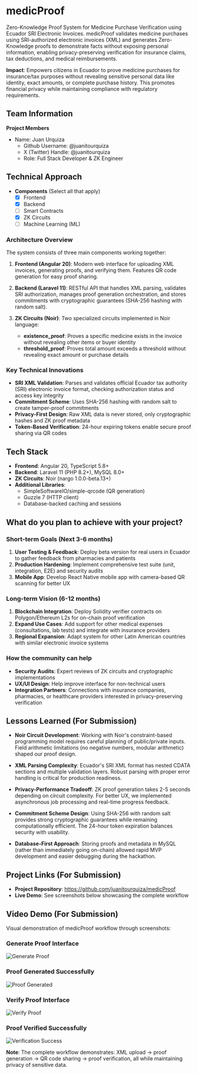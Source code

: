 # medicProof

Zero-Knowledge Proof System for Medicine Purchase Verification using Ecuador SRI Electronic Invoices. medicProof validates medicine purchases using SRI-authorized electronic invoices (XML) and generates Zero-Knowledge proofs to demonstrate facts without exposing personal information, enabling privacy-preserving verification for insurance claims, tax deductions, and medical reimbursements.

**Impact**: Empowers citizens in Ecuador to prove medicine purchases for insurance/tax purposes without revealing sensitive personal data like identity, exact amounts, or complete purchase history. This promotes financial privacy while maintaining compliance with regulatory requirements.

## Team Information

**Project Members**

- Name: Juan Urquiza
  - Github Username: @juanitourquiza
  - X (Twitter) Handle: @juanitourquiza
  - Role: Full Stack Developer & ZK Engineer

## Technical Approach

- **Components** (Select all that apply)
  - [x] Frontend
  - [x] Backend
  - [ ] Smart Contracts
  - [x] ZK Circuits
  - [ ] Machine Learning (ML)

### Architecture Overview

The system consists of three main components working together:

1. **Frontend (Angular 20)**: Modern web interface for uploading XML invoices, generating proofs, and verifying them. Features QR code generation for easy proof sharing.

2. **Backend (Laravel 11)**: RESTful API that handles XML parsing, validates SRI authorization, manages proof generation orchestration, and stores commitments with cryptographic guarantees (SHA-256 hashing with random salt).

3. **ZK Circuits (Noir)**: Two specialized circuits implemented in Noir language:
   - **existence_proof**: Proves a specific medicine exists in the invoice without revealing other items or buyer identity
   - **threshold_proof**: Proves total amount exceeds a threshold without revealing exact amount or purchase details

### Key Technical Innovations

- **SRI XML Validation**: Parses and validates official Ecuador tax authority (SRI) electronic invoice format, checking authorization status and access key integrity
- **Commitment Scheme**: Uses SHA-256 hashing with random salt to create tamper-proof commitments
- **Privacy-First Design**: Raw XML data is never stored, only cryptographic hashes and ZK proof metadata
- **Token-Based Verification**: 24-hour expiring tokens enable secure proof sharing via QR codes

## Tech Stack

- **Frontend**: Angular 20, TypeScript 5.8+
- **Backend**: Laravel 11 (PHP 8.2+), MySQL 8.0+
- **ZK Circuits**: Noir (nargo 1.0.0-beta.13+)
- **Additional Libraries**: 
  - SimpleSoftwareIO/simple-qrcode (QR generation)
  - Guzzle 7 (HTTP client)
  - Database-backed caching and sessions

## What do you plan to achieve with your project?

### Short-term Goals (Next 3-6 months)

1. **User Testing & Feedback**: Deploy beta version for real users in Ecuador to gather feedback from pharmacies and patients
2. **Production Hardening**: Implement comprehensive test suite (unit, integration, E2E) and security audits
3. **Mobile App**: Develop React Native mobile app with camera-based QR scanning for better UX

### Long-term Vision (6-12 months)

1. **Blockchain Integration**: Deploy Solidity verifier contracts on Polygon/Ethereum L2s for on-chain proof verification
2. **Expand Use Cases**: Add support for other medical expenses (consultations, lab tests) and integrate with insurance providers
3. **Regional Expansion**: Adapt system for other Latin American countries with similar electronic invoice systems

### How the community can help

- **Security Audits**: Expert reviews of ZK circuits and cryptographic implementations
- **UX/UI Design**: Help improve interface for non-technical users
- **Integration Partners**: Connections with insurance companies, pharmacies, or healthcare providers interested in privacy-preserving verification

## Lessons Learned (For Submission)

- **Noir Circuit Development**: Working with Noir's constraint-based programming model requires careful planning of public/private inputs. Field arithmetic limitations (no negative numbers, modular arithmetic) shaped our proof design.

- **XML Parsing Complexity**: Ecuador's SRI XML format has nested CDATA sections and multiple validation layers. Robust parsing with proper error handling is critical for production readiness.

- **Privacy-Performance Tradeoff**: ZK proof generation takes 2-5 seconds depending on circuit complexity. For better UX, we implemented asynchronous job processing and real-time progress feedback.

- **Commitment Scheme Design**: Using SHA-256 with random salt provides strong cryptographic guarantees while remaining computationally efficient. The 24-hour token expiration balances security with usability.

- **Database-First Approach**: Storing proofs and metadata in MySQL (rather than immediately going on-chain) allowed rapid MVP development and easier debugging during the hackathon.

## Project Links (For Submission)

- **Project Repository**: https://github.com/juanitourquiza/medicProof
- **Live Demo**: See screenshots below showcasing the complete workflow

## Video Demo (For Submission)

Visual demonstration of medicProof workflow through screenshots:

### Generate Proof Interface
![Generate Proof](backend-laravel/storage/examples/Screenshot%202025-10-08%20at%2017.48.02.png)

### Proof Generated Successfully
![Proof Generated](backend-laravel/storage/examples/Screenshot%202025-10-08%20at%2017.49.49.png)

### Verify Proof Interface
![Verify Proof](backend-laravel/storage/examples/Screenshot%202025-10-08%20at%2017.50.05.png)

### Proof Verified Successfully
![Verification Success](backend-laravel/storage/examples/Screenshot%202025-10-08%20at%2017.50.36.png)

**Note**: The complete workflow demonstrates: XML upload → proof generation → QR code sharing → proof verification, all while maintaining privacy of sensitive data.
